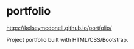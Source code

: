 # portfolio

https://kelseymcdonell.github.io/portfolio/

Project portfolio built with HTML/CSS/Bootstrap.